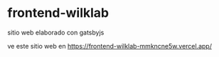 # frontend-wilklab
sitio web elaborado con gatsbyjs

ve este sitio web en https://frontend-wilklab-mmkncne5w.vercel.app/
